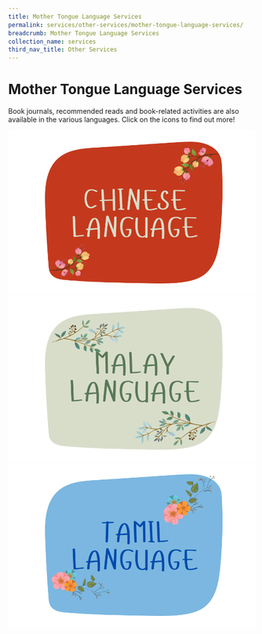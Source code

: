 ```yaml
---
title: Mother Tongue Language Services
permalink: services/other-services/mother-tongue-language-services/
breadcrumb: Mother Tongue Language Services
collection_name: services
third_nav_title: Other Services
---
```

# **Mother Tongue Language Services** 

Book journals, recommended reads and book-related activities are also available in the various languages. 
Click on the icons to find out more!

![Alt text for image on Isomer site](/images/mother-tongue-services/Chinese%20Logo.png)
![Alt text for image on Isomer site](/images/mother-tongue-services/Malay%20Logo.png)
![Alt text for image on Isomer site](/images/mother-tongue-services/Tamil%20Logo.png)